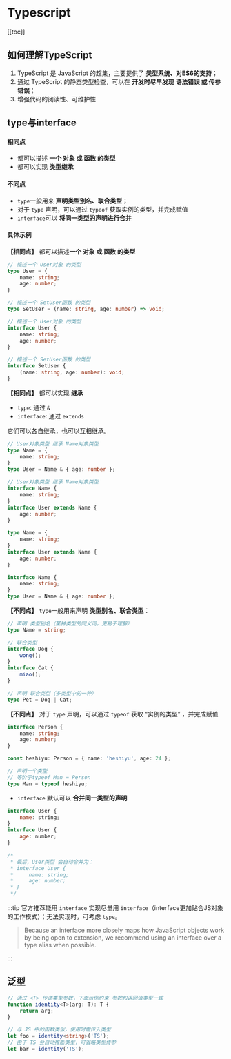 # Typescript

[[toc]]

## 如何理解TypeScript
 1. TypeScript 是 JavaScript 的超集，主要提供了 **类型系统、对ES6的支持**；
 2. 通过 TypeScript 的静态类型检查，可以在 **开发时尽早发现 语法错误 或 传参错误**；
 3. 增强代码的阅读性、可维护性

## type与interface
#### 相同点
 - 都可以描述 **一个 对象 或 函数 的类型**
 - 都可以实现 **类型继承**

#### 不同点
 - `type`一般用来 **声明类型别名、联合类型**；
 - 对于 `type` 声明，可以通过 `typeof` 获取实例的类型，并完成赋值
 - `interface`可以 **将同一类型的声明进行合并**

#### 具体示例
**【相同点】** 都可以描述**一个 对象 或 函数 的类型**
```ts
// 描述一个 User对象 的类型
type User = {
    name: string;
    age: number;
}

// 描述一个 SetUser函数 的类型
type SetUser = (name: string, age: number) => void;
```

```ts
// 描述一个 User对象 的类型
interface User {
    name: string;
    age: number;
}

// 描述一个 SetUser函数 的类型
interface SetUser {
    (name: string, age: number): void;
}
```

**【相同点】** 都可以实现 **继承**
 - `type`: 通过 `&`
 - `interface`: 通过 `extends`

它们可以各自继承，也可以互相继承。

```ts
// User对象类型 继承 Name对象类型
type Name = {
    name: string;
}
type User = Name & { age: number };
```

```ts
// User对象类型 继承 Name对象类型
interface Name {
    name: string;
}
interface User extends Name {
    age: number;
}
```


```ts
type Name = {
    name: string;
}
interface User extends Name {
    age: number;
}
```

```ts
interface Name {
    name: string;
}
type User = Name & { age: number };
```

**【不同点】** `type`一般用来声明 **类型别名、联合类型**：
```ts
// 声明 类型别名（某种类型的同义词，更易于理解）
type Name = string;

// 联合类型
interface Dog {
    wong();
}
interface Cat {
    miao();
}

// 声明 联合类型（多类型中的一种）
type Pet = Dog | Cat;
```

**【不同点】** 对于 `type` 声明，可以通过 `typeof` 获取 “实例的类型” ，并完成赋值
```ts
interface Person {
    name: string;
    age: number;
}

const heshiyu: Person = { name: 'heshiyu', age: 24 };

// 声明一个类型
// 等价于typeof Man = Person
type Man = typeof heshiyu;
```
 
 - `interface` 默认可以 **合并同一类型的声明**
```js
interface User {
    name: string;
}
interface User {
    age: number;
}

/*
 * 最后，User类型 会自动合并为：
 * interface User {
 *     name: string;
 *     age: number;
 * }
 */
```

:::tip
官方推荐能用 `interface` 实现尽量用 `interface`（interface更加贴合JS对象的工作模式）；无法实现时，可考虑 `type`。

> Because an interface more closely maps how JavaScript objects work by being open to extension, we recommend using an interface over a type alias when possible.

:::

## 泛型
```ts
// 通过 <T> 传递类型参数，下面示例约束 参数和返回值类型一致
function identity<T>(arg: T): T {
    return arg;
}

// 与 JS 中的函数类似，使用时需传入类型
let foo = identity<string>('TS');
// 由于 TS 会自动推断类型，可省略类型传参
let bar = identity('TS');
```
